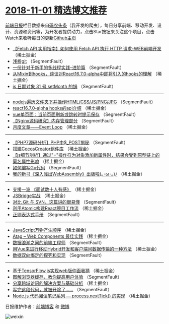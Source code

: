 # [2018-11-01 精选博文推荐](https://toutiao.qdkfweb.cn/date/2018/11/01)

[前端日报](https://qdkfweb.cn/c/news)栏目数据来自[码农头条](https://toutiao.qdkfweb.cn/)（我开发的爬虫），每日分享前端、移动开发、设计、资源和资讯等，为开发者提供动力，点击Star按钮来关注这个项目，点击Watch来收听每日的更新[Github主页](https://github.com/kujian/frontendDaily)
* [【Fetch API 实用指南】如何使用 Fetch API 执行 HTTP 请求-WEB前端开发](https://toutiao.qdkfweb.cn/90677.html) （稀土掘金）
* [浅析git](https://toutiao.qdkfweb.cn/90692.html) （SegmentFault）
* [一份针对于新手的多线程实践&#8211;进阶篇](https://toutiao.qdkfweb.cn/90697.html) （SegmentFault）
* [从Mixin到hooks，谈谈对React16.7.0-alpha中即将引入的hooks的理解](https://toutiao.qdkfweb.cn/90708.html) （稀土掘金）
* [js 日期对象 31 号 setMonth 的锅](https://toutiao.qdkfweb.cn/90687.html) （SegmentFault）

***
* [nodejs遍历文件夹下并操作HTML/CSS/JS/PNG/JPG](https://toutiao.qdkfweb.cn/90698.html) （SegmentFault）
* [react16.7.0-alpha hooks的api介绍](https://toutiao.qdkfweb.cn/90709.html) （稀土掘金）
* [vue单页面：当前页面刷新或跳转时提示保存](https://toutiao.qdkfweb.cn/90688.html) （SegmentFault）
* [【Nginx源码研究】内存管理部分](https://toutiao.qdkfweb.cn/90699.html) （SegmentFault）
* [月度文章——Event Loop](https://toutiao.qdkfweb.cn/90710.html) （稀土掘金）

***
* [【PHP7源码分析】PHP中$_POST揭秘](https://toutiao.qdkfweb.cn/90689.html) （SegmentFault）
* [搭建CocosCreator组件库](https://toutiao.qdkfweb.cn/90700.html) （稀土掘金）
* [【js细节剖析】通过&quot;=&quot;操作符为对象添加新属性时，结果会受到原型链上的同名属性影响](https://toutiao.qdkfweb.cn/90711.html) （稀土掘金）
* [如何编写Go代码](https://toutiao.qdkfweb.cn/90690.html) （SegmentFault）
* [我的新书《深入浅出WebAssembly》出版啦(｡･ω･｡)ﾉ](https://toutiao.qdkfweb.cn/90701.html) （稀土掘金）

***
* [支援一波 《面试数十人有感》](https://toutiao.qdkfweb.cn/90678.html) （稀土掘金）
* [JSBridge实战](https://toutiao.qdkfweb.cn/90712.html) （稀土掘金）
* [对比 Git 与 SVN，这篇讲的很易懂](https://toutiao.qdkfweb.cn/90691.html) （SegmentFault）
* [利用Atomic构建React项目工作流](https://toutiao.qdkfweb.cn/90702.html) （稀土掘金）
* [正则表达式手册](https://toutiao.qdkfweb.cn/90681.html) （SegmentFault）

***
* [JavaScript万物产生顺序](https://toutiao.qdkfweb.cn/90713.html) （稀土掘金）
* [Atag &#8211; Web Components 最佳实践](https://toutiao.qdkfweb.cn/90703.html) （稀土掘金）
* [数据浪潮之间的前端工程师](https://toutiao.qdkfweb.cn/90682.html) （SegmentFault）
* [用Vue来进行移动Hybrid开发和客户端间数据传输的一种方法](https://toutiao.qdkfweb.cn/90714.html) （稀土掘金）
* [数据双向绑定的探究和实现](https://toutiao.qdkfweb.cn/90693.html) （SegmentFault）

***
* [基于TensorFlow.js实现web版你画我猜](https://toutiao.qdkfweb.cn/90704.html) （稀土掘金）
* [图解浏览器缓存，教你提高用户体验](https://toutiao.qdkfweb.cn/90683.html) （SegmentFault）
* [分享跨域访问的解决方案与基础分析](https://toutiao.qdkfweb.cn/90715.html) （稀土掘金）
* [写完这段代码，就被开除了……](https://toutiao.qdkfweb.cn/90694.html) （SegmentFault）
* [Node.js 代码阅读笔记系列 — process.nextTick() 的实现](https://toutiao.qdkfweb.cn/90705.html) （稀土掘金）

日报维护作者：[前端博客](https://qdkfweb.cn/) 和 [微博](https://qdkfweb.cn/go/weibo)

![weixin](https://user-images.githubusercontent.com/3055447/38468989-651132ac-3b80-11e8-8e6b-15122322a9d7.png)